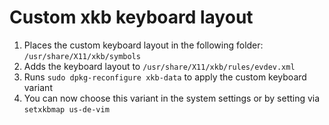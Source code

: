 # Custom xkb keyboard layout

1. Places the custom keyboard layout in the following folder: `/usr/share/X11/xkb/symbols`
2. Adds the keyboard layout to `/usr/share/X11/xkb/rules/evdev.xml`
3. Runs `sudo dpkg-reconfigure xkb-data` to apply the custom keyboard variant
4. You can now choose this variant in the system settings or by setting via `setxkbmap us-de-vim`

